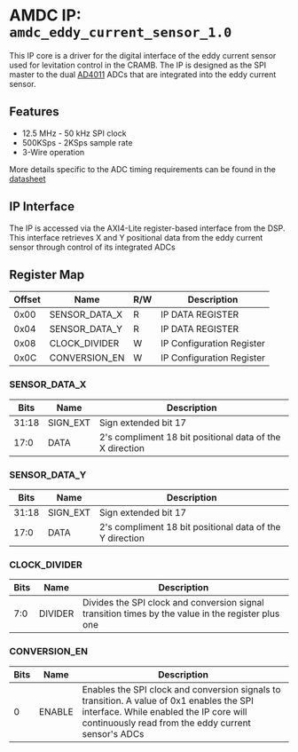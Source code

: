 # AMDC IP: `amdc_eddy_current_sensor_1.0`

This IP core is a driver for the digital interface of the eddy current sensor used for levitation control in the CRAMB. The IP is designed as the SPI master to the dual [AD4011](https://www.analog.com/media/en/technical-documentation/data-sheets/AD4003-4007-4011.pdf) ADCs that are integrated into the eddy current sensor.

## Features

- 12.5 MHz - 50 kHz SPI clock
- 500KSps - 2KSps sample rate
- 3-Wire operation 

More details specific to the ADC timing requirements can be found in the [datasheet](https://www.analog.com/media/en/technical-documentation/data-sheets/AD4003-4007-4011.pdf)
    
## IP Interface

The IP is accessed via the AXI4-Lite register-based interface from the DSP. This interface retrieves X and Y positional data from the eddy current sensor through control of its integrated ADCs

## Register Map

| Offset | Name | R/W | Description |
| -- | -- | -- | -- |
| 0x00 | SENSOR_DATA_X | R | IP DATA REGISTER |
| 0x04 | SENSOR_DATA_Y | R | IP DATA REGISTER |
| 0x08 | CLOCK_DIVIDER | W | IP Configuration Register |
| 0x0C | CONVERSION_EN | W | IP Configuration Register |


### SENSOR_DATA_X
| Bits | Name | Description |
| -- | -- | -- |
| 31:18 | SIGN_EXT | Sign extended bit 17 |
| 17:0  | DATA | 2's compliment 18 bit positional data of the X direction |

### SENSOR_DATA_Y
| Bits | Name | Description |
| -- | -- | -- |
| 31:18 | SIGN_EXT | Sign extended bit 17 |
| 17:0  | DATA | 2's compliment 18 bit positional data of the Y direction |

### CLOCK_DIVIDER
| Bits | Name | Description |
| -- | -- | -- |
| 7:0 | DIVIDER | Divides the SPI clock and conversion signal transition times by the value in the register plus one|

### CONVERSION_EN
| Bits | Name | Description |
| -- | -- | -- |
| 0 | ENABLE | Enables the SPI clock and conversion signals to transition. A value of 0x1 enables the SPI interface. While enabled the IP core will continuously read from the eddy current sensor's ADCs |




